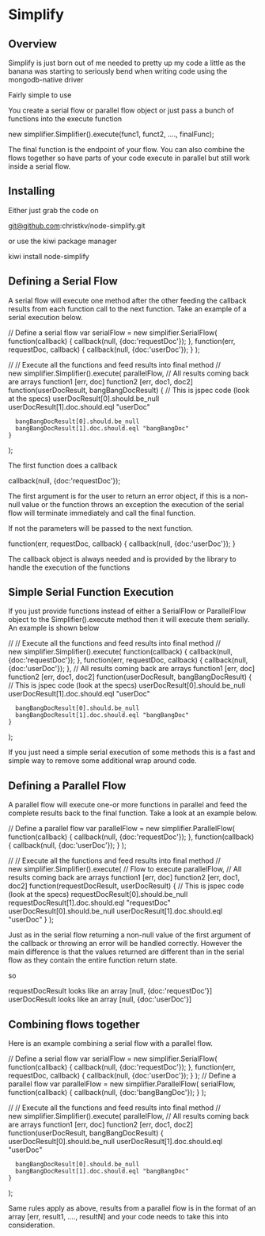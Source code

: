 Simplify
===============

Overview
---------------
Simplify is just born out of me needed to pretty up my code a little as the banana was
starting to seriously bend when writing code using the mongodb-native driver

Fairly simple to use

You create a serial flow or parallel flow object or just pass a bunch of functions into the execute function

  new simplifier.Simplifier().execute(func1, funct2, ...., finalFunc);

The final function is the endpoint of your flow. You can also combine the flows together so have parts of your
code execute in parallel but still work inside a serial flow.


Installing
---------------
Either just grab the code on 
  
  git@github.com:christkv/node-simplify.git 

or use the kiwi package manager 

  kiwi install node-simplify


Defining a Serial Flow
---------------------------------------
A serial flow will execute one method after the other feeding the callback results from each function call to the
next function. Take an example of a serial execution below.

  // Define a serial flow
  var serialFlow = new simplifier.SerialFlow(
    function(callback) { callback(null, {doc:'requestDoc'}); }, 
    function(err, requestDoc, callback) { callback(null, {doc:'userDoc'}); }
  );
  
  //
  //  Execute all the functions and feed results into final method
  //  
  new simplifier.Simplifier().execute(
    parallelFlow,
    // All results coming back are arrays function1 [err, doc] function2 [err, doc1, doc2]
    function(userDocResult, bangBangDocResult) { 
      // This is jspec code (look at the specs)
      userDocResult[0].should.be_null
      userDocResult[1].doc.should.eql "userDoc"
      
      bangBangDocResult[0].should.be_null
      bangBangDocResult[1].doc.should.eql "bangBangDoc"
    }
  );        
  
The first function does a callback
  
  callback(null, {doc:'requestDoc'});
  
The first argument is for the user to return an error object, if this is a non-null value or the function throws an exception the
execution of the serial flow will terminate immediately and call the final function.

If not the parameters will be passed to the next function.

  function(err, requestDoc, callback) { callback(null, {doc:'userDoc'}); }
  
The callback object is always needed and is provided by the library to handle the execution of the functions

Simple Serial Function Execution
---------------------------------------
If you just provide functions instead of either a SerialFlow or ParallelFlow object to the Simplifier().execute method then
it will execute them serially. An example is shown below

  //
  //  Execute all the functions and feed results into final method
  //  
  new simplifier.Simplifier().execute(
    function(callback) { callback(null, {doc:'requestDoc'}); }, 
    function(err, requestDoc, callback) { callback(null, {doc:'userDoc'}); },
    // All results coming back are arrays function1 [err, doc] function2 [err, doc1, doc2]
    function(userDocResult, bangBangDocResult) { 
      // This is jspec code (look at the specs)
      userDocResult[0].should.be_null
      userDocResult[1].doc.should.eql "userDoc"
    
      bangBangDocResult[0].should.be_null
      bangBangDocResult[1].doc.should.eql "bangBangDoc"
    }
  );        

If you just need a simple serial execution of some methods this is a fast and simple way to remove some additional wrap around
code.


Defining a Parallel Flow
---------------------------------------
A parallel flow will execute one-or more functions in parallel and feed the complete results back to the final function.
Take a look at an example below.

  // Define a parallel flow
  var parallelFlow = new simplifier.ParallelFlow(
    function(callback) { callback(null, {doc:'requestDoc'}); }, 
    function(callback) { callback(null, {doc:'userDoc'}); }
  );

  //
  //  Execute all the functions and feed results into final method
  //  
  new simplifier.Simplifier().execute(
    // Flow to execute
    parallelFlow,
    // All results coming back are arrays function1 [err, doc] function2 [err, doc1, doc2]
    function(requestDocResult, userDocResult) { 
      // This is jspec code (look at the specs)
      requestDocResult[0].should.be_null
      requestDocResult[1].doc.should.eql "requestDoc"
      userDocResult[0].should.be_null
      userDocResult[1].doc.should.eql "userDoc"
    }
  ); 

Just as in the serial flow returning a non-null value of the first argument of the callback or throwing an error will be handled correctly.
However the main difference is that the values returned are different than in the serial flow as they contain the entire function return state.

so

  requestDocResult looks like an array [null, {doc:'requestDoc'}]
  userDocResult looks like an array [null, {doc:'userDoc'}]
  

Combining flows together
---------------------------------------
Here is an example combining a serial flow with a parallel flow.

  // Define a serial flow
  var serialFlow = new simplifier.SerialFlow(
    function(callback) { callback(null, {doc:'requestDoc'}); }, 
    function(err, requestDoc, callback) { callback(null, {doc:'userDoc'}); }
  );
  // Define a parallel flow
  var parallelFlow = new simplifier.ParallelFlow(
    serialFlow, 
    function(callback) { callback(null, {doc:'bangBangDoc'}); }
  );

  //
  //  Execute all the functions and feed results into final method
  //  
  new simplifier.Simplifier().execute(
    parallelFlow,
    // All results coming back are arrays function1 [err, doc] function2 [err, doc1, doc2]
    function(userDocResult, bangBangDocResult) { 
      userDocResult[0].should.be_null
      userDocResult[1].doc.should.eql "userDoc"
    
      bangBangDocResult[0].should.be_null
      bangBangDocResult[1].doc.should.eql "bangBangDoc"
    }
  );        

Same rules apply as above, results from a parallel flow is in the format of an array [err, result1, ...., resultN] and your code needs
to take this into consideration.


